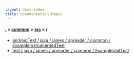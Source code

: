 ```yaml
---
layout: docs-index
title: Documentation Pages
---
```

#### [.](./../../index) > [common](./../index) > [src](./index) > **/**

- [androidTest / java / james / apreader / common / ExampleInstrumentedTest](androidTest/java/james/apreader/common/ExampleInstrumentedTest)
- [test / java / james / apreader / common / ExampleUnitTest](test/java/james/apreader/common/ExampleUnitTest)

